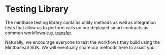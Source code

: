 # Testing Library

The mintbase testing library contains utility methods as well as integration tests that allow us to perform calls on our deployed smart contracts as common workflows e.g. [transfer](src/tests/transfer.ts).

Naturally, we encourage everyone to test the workflows they build using the MintbaseJS SDK. We will eventually share our methods here to assist you.